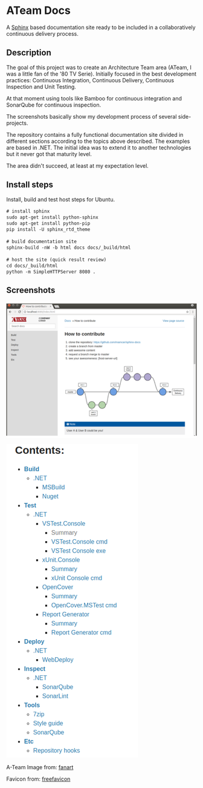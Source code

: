 # ATeam Docs

A [Sphinx](http://www.sphinx-doc.org/en/master/) based documentation site ready to be included in a collaboratively continuous delivery process.

## Description

The goal of this project was to create an Architecture Team area (ATeam, I was a little fan of the '80 TV Serie). Initially focused in the best development practices: Continuous Integration, Continuous Delivery, Continuous Inspection and Unit Testing.  

At that moment using tools like Bamboo for continuous integration and SonarQube for continuous inspection.  

The screenshots basically show my development process of several side-projects.

The repository contains a fully functional documentation site divided in different sections according to the topics above described. The examples are based in .NET. The initial idea was to extend it to another technologies but it never got that maturity level.

The area didn't succeed, at least at my expectation level.

## Install steps

Install, build and test host steps for Ubuntu.

    # install sphinx
    sudo apt-get install python-sphinx
    sudo apt-get install python-pip
    pip install -U sphinx_rtd_theme

    # build documentation site
    sphinx-build -nW -b html docs docs/_build/html
    
    # host the site (quick result review)
    cd docs/_build/html
    python -m SimpleHTTPServer 8080 .

## Screenshots

![screenshot](https://raw.githubusercontent.com/mamcer/ateam-docs/master/screenshots/screenshot-01.png)

![screenshot](https://raw.githubusercontent.com/mamcer/ateam-docs/master/screenshots/screenshot-02.png)



A-Team Image from: [fanart](https://fanart.tv/series/77904/the-a-team/)

Favicon from: [freefavicon](https://www.freefavicon.com/freefavicons/objects/iconinfo/a-hand-drawn-heart-152-180829.html)
